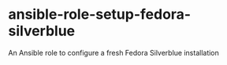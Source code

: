 # ansible-role-setup-fedora-silverblue
An Ansible role to configure a fresh Fedora Silverblue installation
